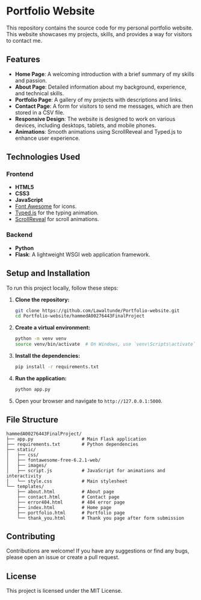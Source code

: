 # Portfolio Website

This repository contains the source code for my personal portfolio website. This website showcases my projects, skills, and provides a way for visitors to contact me.

## Features

*   **Home Page**: A welcoming introduction with a brief summary of my skills and passion.
*   **About Page**: Detailed information about my background, experience, and technical skills.
*   **Portfolio Page**: A gallery of my projects with descriptions and links.
*   **Contact Page**: A form for visitors to send me messages, which are then stored in a CSV file.
*   **Responsive Design**: The website is designed to work on various devices, including desktops, tablets, and mobile phones.
*   **Animations**: Smooth animations using ScrollReveal and Typed.js to enhance user experience.

## Technologies Used

### Frontend

*   **HTML5**
*   **CSS3**
*   **JavaScript**
*   [Font Awesome](https://fontawesome.com/) for icons.
*   [Typed.js](https://github.com/mattboldt/typed.js) for the typing animation.
*   [ScrollReveal](https://scrollrevealjs.org/) for scroll animations.

### Backend

*   **Python**
*   **Flask**: A lightweight WSGI web application framework.

## Setup and Installation

To run this project locally, follow these steps:

1.  **Clone the repository:**
    ```bash
    git clone https://github.com/Lawaltunde/Portfolio-website.git
    cd Portfolio-website/hammedA00276443FinalProject
    ```

2.  **Create a virtual environment:**
    ```bash
    python -m venv venv
    source venv/bin/activate  # On Windows, use `venv\Scripts\activate`
    ```

3.  **Install the dependencies:**
    ```bash
    pip install -r requirements.txt
    ```

4.  **Run the application:**
    ```bash
    python app.py
    ```

5.  Open your browser and navigate to `http://127.0.0.1:5000`.

## File Structure

```
hammedA00276443FinalProject/
├── app.py                  # Main Flask application
├── requirements.txt        # Python dependencies
├── static/
│   ├── css/
│   ├── fontawesome-free-6.2.1-web/
│   ├── images/
│   ├── script.js           # JavaScript for animations and interactivity
│   └── style.css           # Main stylesheet
└── templates/
    ├── about.html          # About page
    ├── contact.html        # Contact page
    ├── error404.html       # 404 error page
    ├── index.html          # Home page
    ├── portfolio.html      # Portfolio page
    └── thank_you.html      # Thank you page after form submission
```

## Contributing

Contributions are welcome! If you have any suggestions or find any bugs, please open an issue or create a pull request.

## License

This project is licensed under the MIT License.